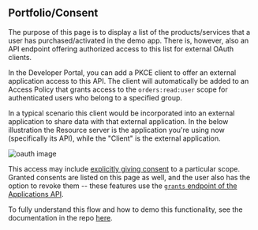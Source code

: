 ## Portfolio/Consent

The purpose of this page is to display a list of the products/services that a user has purchased/activated in the demo app. There is, however, also an API endpoint offering authorized access to this list for external OAuth clients.

In the Developer Portal, you can add a PKCE client to offer an external application access to this API.  The client will automatically be added to an Access Policy that grants access to the `orders:read:user` scope for authenticated users who belong to a specified group.

In a typical scenario this client would be incorporated into an external application to share data with that external application.  In the below illustration the Resource server is the application you're using now (specifically its API), while the "Client" is the external application.

![oauth image](/static/img/help/oauth_auth_code_flow_pkce.png "OAuth Authorization Code with PKCE Flow")

This access may include [explicitly giving consent](https://developer.okta.com/docs/guides/request-user-consent/overview/) to a particular scope.  Granted consents are listed on this page as well, and the user also has the option to revoke them -- these features use the [`grants` endpoint of the Applications API](https://developer.okta.com/docs/reference/api/apps/#application-oauth-2-0-scope-consent-grant-operations).

To fully understand this flow and how to demo this functionality, see the documentation in the repo [here](https://github.com/udplabs/okta-kotter/tree/master/docs/consent).
